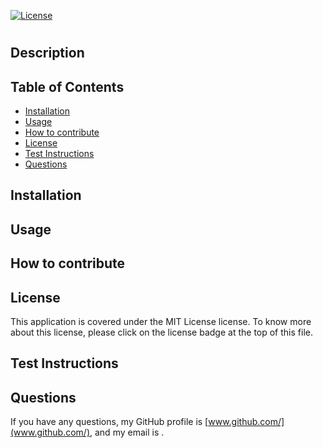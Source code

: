 [![License](https://img.shields.io/badge/License-MIT%20License-important.svg)](https://choosealicense.com/licenses/mit)
# 
  
  ## Description

  
  
  ## Table of Contents
  - [Installation](#installation)
  - [Usage](#usage)
  - [How to contribute](#how-to-contribute)
  - [License](#license)
  - [Test Instructions](#test-instructions)
  - [Questions](#questions)

  ## Installation

  

  ## Usage
  
  
  
  ## How to contribute
  
  

## License

This application is covered under the MIT License license.
To know more about this license, please click on the license badge at the top of this file.

## Test Instructions

  
    
  ## Questions
  
  If you have any questions, my GitHub profile is [www.github.com/](www.github.com/), and my email is [](mailto:).